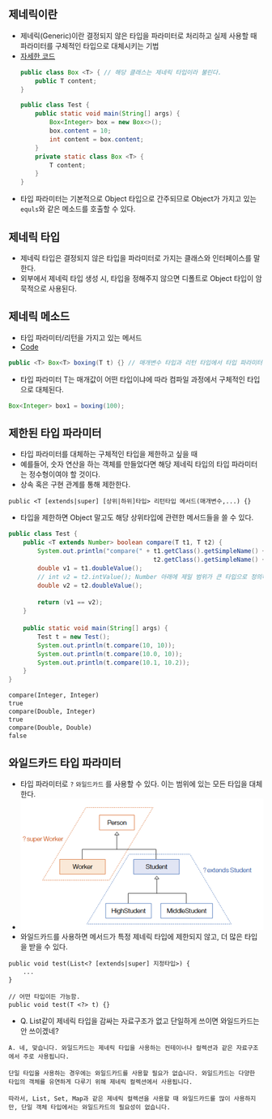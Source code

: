 ## 제네릭이란
- 제네릭(Generic)이란 결정되지 않은 타입을 파라미터로 처리하고 실제 사용할 때 파라미터를 구체적인 타입으로 대체시키는 기법
- [자세한 코드](https://github.com/S2uJeong/Note/blob/113ce8def5cd77a205137abf17e87d6020d00703/src/helloJava/genericTest/basic) 
    ```java
    public class Box <T> { // 해당 클래스는 제네릭 타입이라 불린다.
        public T content;
    }
    ```
    ```java
    public class Test {
        public static void main(String[] args) {
            Box<Integer> box = new Box<>();
            box.content = 10;
            int content = box.content;
        }
        private static class Box <T> {
            T content;
        }
    }
    ```
- 타입 파라미터는 기본적으로 Object 타입으로 간주되므로 Object가 가지고 있는 `equls`와 같은 메소드를 호출할 수 있다.

## 제네릭 타입
- 제네릭 타입은 결정되지 않은 타입을 파라미터로 가지는 클래스와 인터페이스를 말한다.
- 외부에서 제네릭 타입 생성 시, 타입을 정해주지 않으면 디폴트로 Object 타입이 암묵적으로 사용된다. 

## 제네릭 메소드
- 타입 파라미터/리턴을 가지고 있는 메서드
- [Code](https://github.com/S2uJeong/Note/blob/e8ef831b51df3b7122de5d9ea8f3d21b68e767b8/src/helloJava/genericTest/method)
```java
public <T> Box<T> boxing(T t) {} // 매개변수 타입과 리턴 타입에서 타입 파라미터 사용 
```
- 타입 파라미터 T는 매개값이 어떤 타입이냐에 따라 컴파일 과정에서 구체적인 타입으로 대체된다.
```java
Box<Integer> box1 = boxing(100);
```

## 제한된 타입 파라미터
- 타입 파라미터를 대체하는 구체적인 타입을 제한하고 싶을 때 
- 예를들어, 숫자 연산을 하는 객체를 만들었다면 해당 제네릭 타입의 타입 파라미터는 정수형이여야 할 것이다.
- 상속 혹은 구현 관계를 통해 제한한다.
```
public <T [extends|super] [상위|하위]타입> 리턴타입 메서드(매개변수,...) {}
```
- 타입을 제한하면 Object 말고도 해당 상위타입에 관련한 메서드들을 쓸 수 있다.
```java
public class Test {
    public <T extends Number> boolean compare(T t1, T t2) {
        System.out.println("compare(" + t1.getClass().getSimpleName() + ", " +
                                        t2.getClass().getSimpleName() + ")");
        double v1 = t1.doubleValue();
        // int v2 = t2.intValue(); Number 아래에 제일 범위가 큰 타입으로 정의하면 다형성을 이용해서 메서드 호출 시 다양한 타입을 대입할 수 있음
        double v2 = t2.doubleValue();

        return (v1 == v2);
    }

    public static void main(String[] args) {
        Test t = new Test();
        System.out.println(t.compare(10, 10));
        System.out.println(t.compare(10.0, 10));
        System.out.println(t.compare(10.1, 10.2));
    }
}
```
```
compare(Integer, Integer)
true
compare(Double, Integer)
true
compare(Double, Double)
false
```

## 와일드카드 타입 파라미터
- 타입 파라미터로 `?` `와일드카드` 를 사용할 수 있다. 이는 범위에 있는 모든 타입을 대체한다.
- ![img.png](images/제네릭_와일드카드.png)
- 와일드카드를 사용하면 메서드가 특정 제네릭 타입에 제한되지 않고, 더 많은 타입을 받을 수 있다.
```
public void test(List<? [extends|super] 지정타입>) {
    ...
}

// 어떤 타입이든 가능함.
public void test(T <?> t) {} 
```

- Q. List같이 제네릭 타입을 감싸는 자료구조가 없고 단일하게 쓰이면 와일드카드는 안 쓰이겠네?
```
A. 네, 맞습니다. 와일드카드는 제네릭 타입을 사용하는 컨테이너나 컬렉션과 같은 자료구조에서 주로 사용됩니다. 

단일 타입을 사용하는 경우에는 와일드카드를 사용할 필요가 없습니다. 와일드카드는 다양한 타입의 객체를 유연하게 다루기 위해 제네릭 컬렉션에서 사용됩니다.

따라서, List, Set, Map과 같은 제네릭 컬렉션을 사용할 때 와일드카드를 많이 사용하지만, 단일 객체 타입에서는 와일드카드의 필요성이 없습니다. 
```